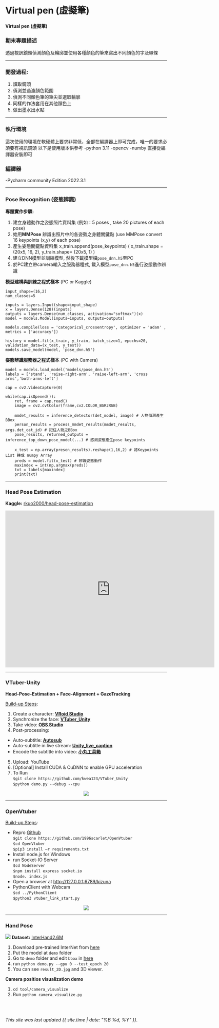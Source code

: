# Virtual pen (虛擬筆)
#### Virtual pen (虛擬筆)
### 期末專題描述

透過視訊鏡頭偵測顏色及輪廓並使用各種顏色的筆來寫出不同顏色的字及線條

---
### 開發過程:

1. 讀取鏡頭
2. 偵測並過濾顏色範圍
3. 偵測不同顏色筆的筆尖並選取輪廓
4. 同樣的作法套用在其他顏色上
5. 做出墨水出水點

---
### 執行環境
 這次使用的環境在軟硬體上要求非常低，全部在編譯器上即可完成，唯一的要求必須要有視訊鏡頭
 以下是使用版本供參考
 -python 3.11
 -opencv
 -numby
 直接從編譯器安裝即可
### 編譯器
-Pycharm community Edition 2022.3.1

----
### Pose Recognition (姿態辨識)

**專題實作步驟:**
1. 建立身體動作之姿態照片資料集 (例如：5 poses , take 20 pictures of each pose)<br>
2. 始用**MMPose** 辨識出照片中的各姿勢之身體關鍵點 (use MMPose convert 16 keypoints (x,y) of each pose)<br>
3. 產生姿態關鍵點資料集 x_train.append(pose_keypoints) ( x_train.shape = (20x5, 16, 2), y_train.shape= (20x5, 1) )<br>
4. 建立DNN模型並訓練模型, 然後下載模型檔`pose_dnn.h5`至PC <br>
5. 於PC建立帶camera輸入之服務器程式, 載入模型`pose_dnn.h5`進行姿態動作辨識 <br>

**模型建構與訓練之程式樣本** (PC or Kaggle)<br>

```
input_shape=(16,2)
num_classes=5

inputs = layers.Input(shape=input_shape)
x = layers.Dense(128)(inputs)
outputs = layers.Dense(num_classes, activation="softmax")(x)
model = models.Model(inputs=inputs, outputs=outputs)

models.compile(loss = 'categorical_crossentropy', optimizer = 'adam' , metrics = ['accuracy'])

history = model.fit(x_train, y_train, batch_size=1, epochs=20, validation_data=(x_test, y_test))
models.save_model(model, 'pose_dnn.h5')
```

**姿態辨識服務器之程式樣本** (PC with Camera)<br>

```
model = models.load_model('models/pose_dnn.h5')
labels = ['stand', 'raise-right-arm', 'raise-left-arm', 'cross arms','both-arms-left']

cap = cv2.VideoCapture(0)

while(cap.isOpened()):
    ret, frame = cap.read()
    image = cv2.cvtColor(frame,cv2.COLOR_BGR2RGB)
    
    mmdet_results = inference_detector(det_model, image) # 人物偵測產生BBox
    person_results = process_mmdet_results(mmdet_results, args.det_cat_id) # 記住人物之BBox  
    pose_results, returned_outputs = inference_top_down_pose_model(...) # 感測姿態產生pose keypoints
    
    x_test = np.array(preson_results).reshape(1,16,2) # 將Keypoints List 轉成 numpy Array
    preds = model.fit(x_test) # 辨識姿態動作
    maxindex = int(np.argmax(preds))
    txt = labels[maxindex]
    print(txt)
```

---
### Head Pose Estimation
**Kaggle:** [rkuo2000/head-pose-estimation](https://kaggle.com/rkuo2000/head-pose-estimation)<br>
<iframe width="652" height="489" src="https://www.youtube.com/embed/BHwHmCUHRyQ" title="YouTube video player" frameborder="0" allow="accelerometer; autoplay; clipboard-write; encrypted-media; gyroscope; picture-in-picture" allowfullscreen></iframe>

---
### VTuber-Unity 
**Head-Pose-Estimation + Face-Alignment + GazeTracking**<br>

<u>Build-up Steps</u>:
1. Create a character: **[VRoid Studio](https://vroid.com/studio)**
2. Synchronize the face: **[VTuber_Unity](https://github.com/kwea123/VTuber_Unity)**
3. Take video: **[OBS Studio](https://obsproject.com/download)**
4. Post-processing:
 - Auto-subtitle: **[Autosub](https://github.com/kwea123/autosub)**
 - Auto-subtitle in live stream: **[Unity_live_caption](https://github.com/kwea123/Unity_live_caption)**
 - Encode the subtitle into video: **[小丸工具箱](https://maruko.appinn.me/)**
5. Upload: YouTube
6. [Optional] Install CUDA & CuDNN to enable GPU acceleration
7. To Run <br>
`$git clone https://github.com/kwea123/VTuber_Unity` <br>
`$python demo.py --debug --cpu` <br>

<p align="center"><img src="https://github.com/kwea123/VTuber_Unity/blob/master/images/debug_gpu.gif?raw=true"></p>

---
### OpenVtuber
<u>Build-up Steps</u>:
* Repro [Github](https://github.com/1996scarlet/OpenVtuber)<br>
`$git clone https://github.com/1996scarlet/OpenVtuber`<br>
`$cd OpenVtuber`<br>
`$pip3 install –r requirements.txt`<br>
* Install node.js for Windows <br>
* run Socket-IO Server <br>
`$cd NodeServer` <br>
`$npm install express socket.io` <br>
`$node. index.js` <br>
* Open a browser at  http://127.0.0.1:6789/kizuna <br>
* PythonClient with Webcam <br>
`$cd ../PythonClient` <br>
`$python3 vtuber_link_start.py` <br>

<p align="center"><img src="https://camo.githubusercontent.com/83ad3e28fa8a9b51d5e30cdf745324b09ac97650aea38742c8e4806f9526bc91/68747470733a2f2f73332e617831782e636f6d2f323032302f31322f31322f72564f33464f2e676966"></p>

---
### Hand Pose
![](https://github.com/facebookresearch/InterHand2.6M/blob/main/assets/teaser.gif?raw=true)
**Dataset:** [InterHand2.6M](https://github.com/facebookresearch/InterHand2.6M)<br>

1. Download pre-trained InterNet from [here](https://drive.google.com/drive/folders/1BET1f5p2-1OBOz6aNLuPBAVs_9NLz5Jo?usp=sharing)
2. Put the model at `demo` folder
3. Go to `demo` folder and edit `bbox` in [here](https://github.com/facebookresearch/InterHand2.6M/blob/5de679e614151ccfd140f0f20cc08a5f94d4b147/demo/demo.py#L74)
4. run `python demo.py --gpu 0 --test_epoch 20`
5. You can see `result_2D.jpg` and 3D viewer.

**Camera positios visualization demo**
1. `cd tool/camera_visualize`
2. Run `python camera_visualize.py`


<br>
<br>

*This site was last updated {{ site.time | date: "%B %d, %Y" }}.*

